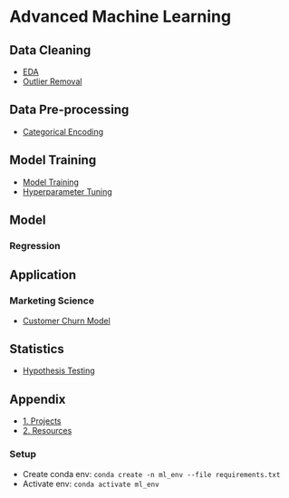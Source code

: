 # Advanced Machine Learning

## Data Cleaning

- [EDA](./docs/eda.md)
- [Outlier Removal](./docs/outlier_removal.md)

## Data Pre-processing

- [Categorical Encoding](./docs/categorical_encoding.md)

## Model Training

- [Model Training](./docs/model_training.md)
- [Hyperparameter Tuning](./docs/hyperparameter_tuning.md)

## Model

### Regression

## Application

### Marketing Science

- [Customer Churn Model](./docs/marketing-science/customer-churn.md)

## Statistics

- [Hypothesis Testing](./docs/statistics/hypothesis_testing.md)

## Appendix

- [1. Projects](./docs/projects.md)
- [2. Resources](./docs/resources.md)

### Setup

- Create conda env: `conda create -n ml_env --file requirements.txt`
- Activate env: `conda activate ml_env`
